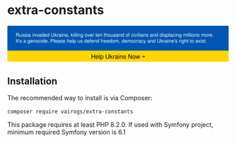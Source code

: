 # extra-constants

[![Stand With Ukraine](https://raw.githubusercontent.com/vshymanskyy/StandWithUkraine/main/banner2-direct.svg)](https://vshymanskyy.github.io/StandWithUkraine)

Installation
------------

The recommended way to install is via Composer:

```
composer require vairogs/extra-constants
```

This package requires at least PHP 8.2.0. If used with Symfony project, minimum required Symfony version is 6.1
